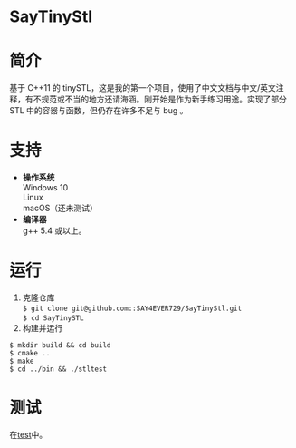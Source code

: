 # SayTinyStl
# 简介
基于 C++11 的 tinySTL，这是我的第一个项目，使用了中文文档与中文/英文注释，有不规范或不当的地方还请海涵。刚开始是作为新手练习用途。实现了部分 STL 中的容器与函数，但仍存在许多不足与 bug 。
# 支持
* **操作系统**  
Windows 10  
Linux  
macOS（还未测试）
* **编译器**  
g++ 5.4 或以上。
# 运行  
1. 克隆仓库  
`$ git clone git@github.com::SAY4EVER729/SayTinyStl.git`  
`$ cd SayTinySTL`
2. 构建并运行
```
$ mkdir build && cd build
$ cmake ..
$ make
$ cd ../bin && ./stltest
```
# 测试  
在[test](https://github.com/SAY4EVER729/SayTinyStl/tree/master/SayTinyStl/test)中。  
